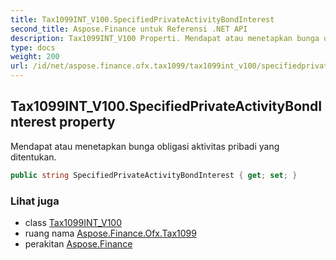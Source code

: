 ```yaml
---
title: Tax1099INT_V100.SpecifiedPrivateActivityBondInterest
second_title: Aspose.Finance untuk Referensi .NET API
description: Tax1099INT_V100 Properti. Mendapat atau menetapkan bunga obligasi aktivitas pribadi yang ditentukan.
type: docs
weight: 200
url: /id/net/aspose.finance.ofx.tax1099/tax1099int_v100/specifiedprivateactivitybondinterest/
---
```

## Tax1099INT_V100.SpecifiedPrivateActivityBondInterest property

Mendapat atau menetapkan bunga obligasi aktivitas pribadi yang ditentukan.

```csharp
public string SpecifiedPrivateActivityBondInterest { get; set; }
```

### Lihat juga

* class [Tax1099INT_V100](../)
* ruang nama [Aspose.Finance.Ofx.Tax1099](../../tax1099int_v100/)
* perakitan [Aspose.Finance](../../../)


